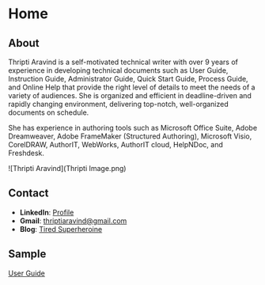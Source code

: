 # Home

## About
Thripti Aravind is a self-motivated technical writer with over 9 years of experience in developing technical documents such as User Guide, Instruction Guide, Administrator Guide, Quick Start Guide, Process Guide, and Online Help that provide the right level of details to meet the needs of a variety of audiences. She is organized and efficient in deadline-driven and rapidly changing environment, delivering top-notch, well-organized documents on schedule.

She has experience in authoring tools such as Microsoft Office Suite, Adobe Dreamweaver, Adobe FrameMaker (Structured Authoring), Microsoft Visio, CorelDRAW, AuthorIT, WebWorks, AuthorIT cloud, HelpNDoc, and Freshdesk.

![Thripti Aravind](Thripti Image.png)

## Contact
* **LinkedIn**: [Profile](https://www.linkedin.com/in/thripti-aravind-40459b35/)
* **Gmail**: thriptiaravind@gmail.com
* **Blog**: [Tired Superheroine](http://www.thriptiaravind.com/)

## Sample
[User Guide](UPI.pdf)
